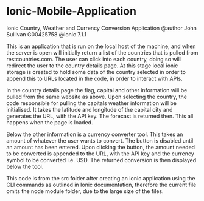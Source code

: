 # Ionic-Mobile-Application

Ionic Country, Weather and Currency Conversion Application
@author John Sullivan G00425758
@ionic 7.1.1

This is an application that is run on the local host of the machine, and when the server is open will initially return a list of the countries that is pulled from restcountries.com. The user can click into each country, doing so will redirect the user to the country details page. At this stage local ionic storage is created to hold some data of the country selected in order to append this to URLs located in the code, in order to interact with APIs.

In the country details page the flag, capital and other information will be pulled from the same website as above. Upon selecting the country, the code responsible for pulling the capitals weather information will be initialised. It takes the latitude and longitude of the capital city and generates the URL, with the API key. The forecast is returned then. This all happens when the page is loaded. 

Below the other information is a currency converter tool. This takes an amount of whatever the user wants to convert. The button is disabled until an amount has been entered. Upon clicking the button, the amount needed to be converted is appended to the URL, with the API key and the currency symbol to be converted i.e. USD. The returned conversion is then displayed below the tool. 

This code is from the src folder after creating an Ionic application using the CLI commands as outlined in Ionic documentation, therefore the current file omits the node module folder, due to the large size of the files. 
